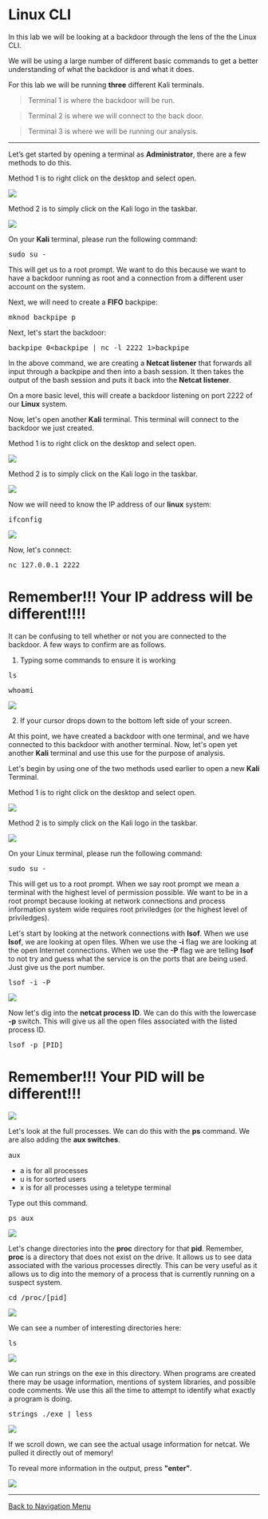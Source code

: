 
# Linux CLI

In this lab we will be looking at a backdoor through the lens of the the Linux CLI.

We will be using a large number of different basic commands to get a better understanding of what the backdoor is and what it does.

For this lab we will be running **three** different Kali terminals.

 > Terminal 1 is where the backdoor will be run.

 > Terminal 2 is where we will connect to the back door.

 > Terminal 3 is where we will be running our analysis.

***

Let’s get started by opening a terminal as **Administrator**, there are a few methods to do this.  

Method 1 is to right click on the desktop and select open. 

![](attachments/OpeningKaliInstance.png)

Method 2 is to simply click on the Kali logo in the taskbar.

![](attachments/TaskbarKaliIcon.png)

On your **Kali** terminal, please run the following command:

<pre>sudo su - </pre>

This will get us to a root prompt. We want to do this because we want to have a backdoor running as root and a connection from a different user account on the system.

Next, we will need to create a **FIFO** backpipe:

<pre>mknod backpipe p</pre>

Next, let's start the backdoor:

<pre>backpipe 0&lt;backpipe | nc -l 2222 1>backpipe</pre>

In the above command, we are creating a **Netcat listener** that forwards all input through a backpipe and then into a bash session.  It then takes the output of the bash session and puts it back into the **Netcat listener**. 

On a more basic level, this will create a backdoor listening on port 2222 of our **Linux** system.

Now, let's open another **Kali** terminal.  This terminal will connect to the backdoor we just created.  

Method 1 is to right click on the desktop and select open. 

![](attachments/OpeningKaliInstance.png)

Method 2 is to simply click on the Kali logo in the taskbar.

![](attachments/TaskbarKaliIcon.png)

Now we will need to know the IP address of our **linux** system:

<pre>ifconfig</pre>

![](attachments/ifconfigKaliInstance.png)

Now, let's connect:

<pre>nc 127.0.0.1 2222</pre>

# Remember!!!  Your IP address will be different!!!!

It can be confusing to tell whether or not you are connected to the backdoor.  A few ways to confirm are as follows.  

1. Typing some commands to ensure it is working

<pre>ls</pre>

<pre>whoami</pre>

![](attachments/lswhoamiKaliInstance.png)

2. If your cursor drops down to the bottom left side of your screen.

At this point, we have created a backdoor with one terminal, and we have connected to this backdoor with another terminal.  Now, let's open yet another **Kali** terminal and use this use for the purpose of analysis.  

Let's begin by using one of the two methods used earlier to open a new **Kali** Terminal.  

Method 1 is to right click on the desktop and select open. 

![](attachments/OpeningKaliInstance.png)

Method 2 is to simply click on the Kali logo in the taskbar.

![](attachments/TaskbarKaliIcon.png)

On your Linux terminal, please run the following command:

<pre>sudo su -</pre>

This will get us to a root prompt.  When we say root prompt we mean a terminal with the highest level of permission possible.  We want to be in a root prompt because looking at network connections and process information system wide requires root priviledges (or the highest level of priviledges).  

Let's start by looking at the network connections with **lsof**.  When we use **lsof**, we are looking at open files.  When we use the **-i** flag we are looking at the open Internet connections.  When we use the **-P** flag we are telling **lsof** to not try and guess what the service is on the ports that are being used. Just give us the port number.

<pre>lsof -i -P</pre>


![](attachments/lsof-i-pKaliInstance.png)

Now let's dig into the **netcat process ID**.  We can do this with the lowercase **-p** switch.  This will give us all the open files associated with the listed process ID.

<pre>lsof -p [PID]</pre>

# Remember!!!  Your PID will be different!!!

![](attachments/lsof-pKaliInstance.png)

Let's look at the full processes.  We can do this with the **ps** command. We are also adding the **aux switches**.  

aux
* a is for all processes
* u is for sorted users
* x is for all processes using a teletype terminal

Type out this command.

<pre>ps aux</pre>

![](attachments/psauxKaliInstance.png)

Let's change directories into the **proc** directory for that **pid**.  Remember, **proc** is a directory that does not exist on the drive.  It allows us to see data associated with the various processes directly.   This can be very useful as it allows us to dig into the memory of a process that is currently running on a suspect system.

<pre>cd /proc/[pid]</pre>

![](attachments/procPIDKaliInstance.png)

We can see a number of interesting directories here:

<pre>ls</pre>

![](attachments/lsKaliInstance.png)

We can run strings on the exe in this directory.  When programs are created there may be usage information, mentions of system libraries, and possible code comments.  We use this all the time to attempt to identify what exactly a program is doing.

<pre>strings ./exe | less</pre>

![](attachments/strings_exelessKaliInstance.png)

If we scroll down, we can see the actual usage information for netcat.  We pulled it directly out of memory!

To reveal more information in the output, press **"enter"**.

![](attachments/netcatusageKaliInstance.png)

---

[Back to Navigation Menu](/IntroClassFiles/navigation.md)